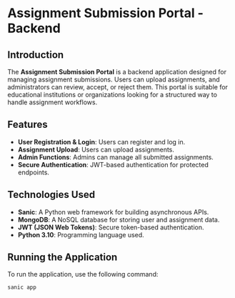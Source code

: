 # Assignment Submission Portal - Backend

## Introduction
The **Assignment Submission Portal** is a backend application designed for managing assignment submissions. Users can upload assignments, and administrators can review, accept, or reject them. This portal is suitable for educational institutions or organizations looking for a structured way to handle assignment workflows.

## Features
- **User Registration & Login**: Users can register and log in.
- **Assignment Upload**: Users can upload assignments.
- **Admin Functions**: Admins can manage all submitted assignments.
- **Secure Authentication**: JWT-based authentication for protected endpoints.

## Technologies Used
- **Sanic**: A Python web framework for building asynchronous APIs.
- **MongoDB**: A NoSQL database for storing user and assignment data.
- **JWT (JSON Web Tokens)**: Secure token-based authentication.
- **Python 3.10**: Programming language used.

## Running the Application
To run the application, use the following command:
```bash
sanic app
